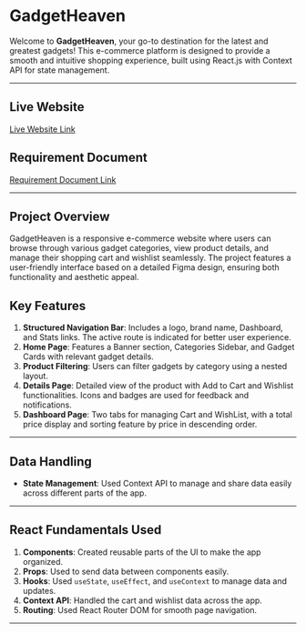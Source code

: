 # GadgetHeaven

Welcome to **GadgetHeaven**, your go-to destination for the latest and greatest gadgets! This e-commerce platform is designed to provide a smooth and intuitive shopping experience, built using React.js with Context API for state management.

---

## Live Website

[Live Website Link](https://ph-assignment-8-amanillah.netlify.app/)

## Requirement Document

[Requirement Document Link](https://github.com/ProgrammingHero1/B10-A8-gadget-heaven/blob/main/Batch-10_Assignment-08.pdf)

---

## Project Overview

GadgetHeaven is a responsive e-commerce website where users can browse through various gadget categories, view product details, and manage their shopping cart and wishlist seamlessly. The project features a user-friendly interface based on a detailed Figma design, ensuring both functionality and aesthetic appeal.

## Key Features

1. **Structured Navigation Bar**: Includes a logo, brand name, Dashboard, and Stats links. The active route is indicated for better user experience.
2. **Home Page**: Features a Banner section, Categories Sidebar, and Gadget Cards with relevant gadget details.
3. **Product Filtering**: Users can filter gadgets by category using a nested layout.
4. **Details Page**: Detailed view of the product with Add to Cart and Wishlist functionalities. Icons and badges are used for feedback and notifications.
5. **Dashboard Page**: Two tabs for managing Cart and WishList, with a total price display and sorting feature by price in descending order.

---

## Data Handling

-   **State Management**: Used Context API to manage and share data easily across different parts of the app.

---

## React Fundamentals Used

1. **Components**: Created reusable parts of the UI to make the app organized.
2. **Props**: Used to send data between components easily.
3. **Hooks**: Used `useState`, `useEffect`, and `useContext` to manage data and updates.
4. **Context API**: Handled the cart and wishlist data across the app.
5. **Routing**: Used React Router DOM for smooth page navigation.

---
